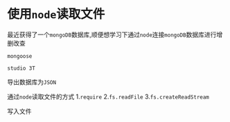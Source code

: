 # 使用`node`读取文件

最近获得了一个`mongoDB`数据库,顺便想学习下通过`node`连接`mongoDB`数据库进行增删改查

`mongoose`

`studio 3T`

导出数据库为`JSON`

通过`node`读取文件的方式
  1.`require`
  2.`fs.readFile`
  3.`fs.createReadStream`

写入文件
